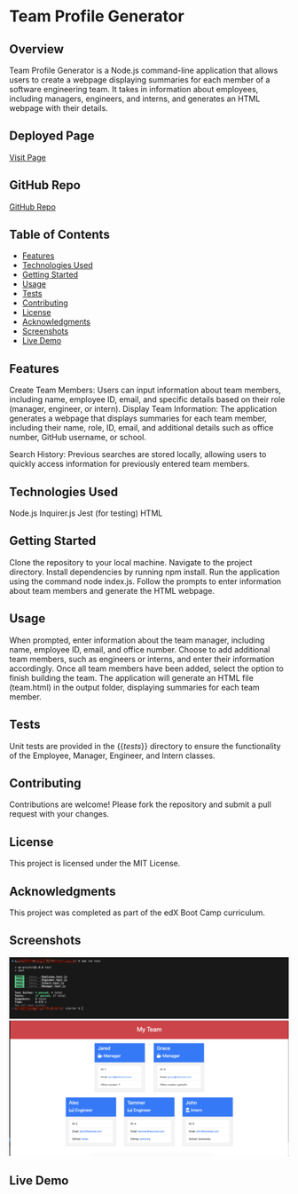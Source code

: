 # Team Profile Generator

## Overview
Team Profile Generator is a Node.js command-line application that allows users to create a webpage displaying summaries for each member of a software engineering team. It takes in information about employees, including managers, engineers, and interns, and generates an HTML webpage with their details.

## Deployed Page

[Visit Page](https://aysegulozen.github.io/Team-Profile-Generator/)

## GitHub Repo

[GitHub Repo](https://github.com/Aysegulozen/Team-Profile-Generator)

## Table of Contents
- [Features](#features) 
- [Technologies Used](#technologies-used)
- [Getting Started](#getting-started)
- [Usage](#usage)
- [Tests](#tests)
- [Contributing](#contributing)
- [License](#license)
- [Acknowledgments](#acknowledgments)
- [Screenshots](#screenshots)
- [Live Demo](#live-demo)

## Features
Create Team Members: Users can input information about team members, including name, employee ID, email, and specific details based on their role (manager, engineer, or intern).
Display Team Information: The application generates a webpage that displays summaries for each team member, including their name, role, ID, email, and additional details such as office number, GitHub username, or school.

Search History: Previous searches are stored locally, allowing users to quickly access information for previously entered team members.

## Technologies Used
Node.js
Inquirer.js
Jest (for testing)
HTML

## Getting Started
Clone the repository to your local machine.
Navigate to the project directory.
Install dependencies by running npm install.
Run the application using the command node index.js.
Follow the prompts to enter information about team members and generate the HTML webpage.

## Usage
When prompted, enter information about the team manager, including name, employee ID, email, and office number.
Choose to add additional team members, such as engineers or interns, and enter their information accordingly.
Once all team members have been added, select the option to finish building the team.
The application will generate an HTML file (team.html) in the output folder, displaying summaries for each team member.

## Tests
Unit tests are provided in the {{_tests_}} directory to ensure the functionality of the Employee, Manager, Engineer, and Intern classes.

## Contributing
Contributions are welcome! Please fork the repository and submit a pull request with your changes.

## License
This project is licensed under the MIT License.

## Acknowledgments
This project was completed as part of the edX Boot Camp curriculum.

## Screenshots
![Npm Run Test Result](./media/Screenshot-run-test.png)
![Node.js Result](./media/Screenshot-node-js.png)

## Live Demo

